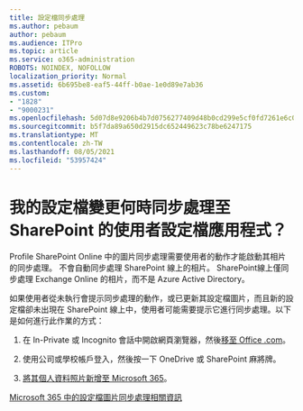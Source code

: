```yaml
---
title: 設定檔同步處理
ms.author: pebaum
author: pebaum
ms.audience: ITPro
ms.topic: article
ms.service: o365-administration
ROBOTS: NOINDEX, NOFOLLOW
localization_priority: Normal
ms.assetid: 6b695be8-eaf5-44ff-b0ae-1e0d89e7ab36
ms.custom:
- "1828"
- "9000231"
ms.openlocfilehash: 5d07d8e9206b4b7d0756277409d48b0cd299e5cf0fd7261e6c0ad75dfe8648f1
ms.sourcegitcommit: b5f7da89a650d2915dc652449623c78be6247175
ms.translationtype: MT
ms.contentlocale: zh-TW
ms.lasthandoff: 08/05/2021
ms.locfileid: "53957424"
---
```

# <a name="when-do-my-profile-changes-sync-to-the-sharepoint-user-profile-application"></a>我的設定檔變更何時同步處理至 SharePoint 的使用者設定檔應用程式？

Profile SharePoint Online 中的圖片同步處理需要使用者的動作才能啟動其相片的同步處理。 不會自動同步處理 SharePoint 線上的相片。 SharePoint線上僅同步處理 Exchange Online 的相片，而不是 Azure Active Directory。

如果使用者從未執行會提示同步處理的動作，或已更新其設定檔圖片，而且新的設定檔卻未出現在 SharePoint 線上中，使用者可能需要提示它進行同步處理。以下是如何進行此作業的方式：

1. 在 In-Private 或 Incognito 會話中開啟網頁瀏覽器，然後[移至 Office .com](https://www.office.com/)。

2. 使用公司或學校帳戶登入，然後按一下 OneDrive 或 SharePoint 麻將牌。

3. [將其個人資料照片新增至 Microsoft 365](https://support.office.com/article/Add-your-profile-photo-to-Office-365-2eaf93fd-b3f1-43b9-9cdc-bdcd548435b7)。

[Microsoft 365 中的設定檔圖片同步處理相關資訊](https://support.office.com/article/Information-about-user-profile-synchronization-in-SharePoint-Online-177eb196-5887-43c9-84c3-b98a43d35129)

